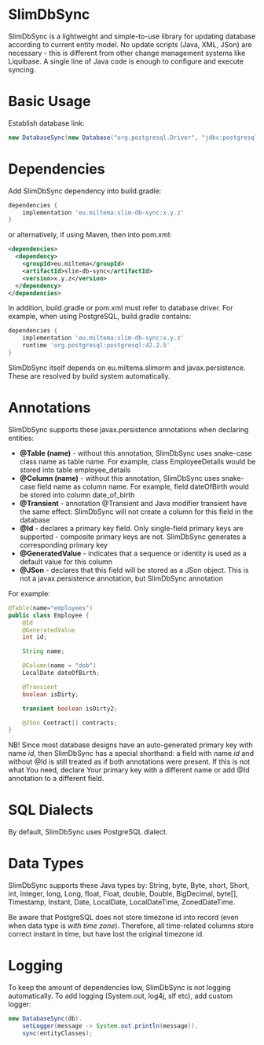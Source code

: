 # SlimDbSync
SlimDbSync is a lightweight and simple-to-use library for updating database according to current entity model.
No update scripts (Java, XML, JSon) are necessary - this is different from other change management systems like Liquibase. 
A single line of Java code is enough to configure and execute syncing.

# Basic Usage

Establish database link:

```java
new DatabaseSync(new Database("org.postgresql.Driver", "jdbc:postgresql://localhost:5432/demoDB", "demouser", "password")).sync(Employee.class, EmployeeDetails.class);
```

# Dependencies

Add SlimDbSync dependency into build.gradle:

```gradle
dependencies {
    implementation 'eu.miltema:slim-db-sync:x.y.z'
}
```

or alternatively, if using Maven, then into pom.xml:

```xml
<dependencies>
  <dependency>
    <groupId>eu.miltema</groupId>
    <artifactId>slim-db-sync</artifactId>
    <version>x.y.z</version>
  </dependency>
</dependencies>
```

In addition, build.gradle or pom.xml must refer to database driver. For example, when using PostgreSQL, build.gradle contains:

```gradle
dependencies {
    implementation 'eu.miltema:slim-db-sync:x.y.z'
    runtime 'org.postgresql:postgresql:42.2.5'
}
```

SlimDbSync itself depends on eu.miltema.slimorm and javax.persistence. These are resolved by build system automatically.

# Annotations

SlimDbSync supports these javax.persistence annotations when declaring entities:
* **@Table (name)** - without this annotation, SlimDbSync uses snake-case class name as table name. For example, class EmployeeDetails would be stored into table employee\_details
* **@Column (name)** - without this annotation, SlimDbSync uses snake-case field name as column name. For example, field dateOfBirth would be stored into column date\_of\_birth
* **@Transient** - annotation @Transient and Java modifier transient have the same effect: SlimDbSync will not create a column for this field in the database
* **@Id** - declares a primary key field. Only single-field primary keys are supported - composite primary keys are not. SlimDbSync generates a corresponding primary key
* **@GeneratedValue** - indicates that a sequence or identity is used as a default value for this column
* **@JSon** - declares that this field will be stored as a JSon object. This is not a javax.persistence annotation, but SlimDbSync annotation

For example:

```java
@Table(name="employees")
public class Employee {
	@Id
	@GeneratedValue
	int id;

	String name;

	@Column(name = "dob")
	LocalDate dateOfBirth;

	@Transient
	boolean isDirty;

	transient boolean isDirty2;

	@JSon Contract[] contracts;
}
```

NB! Since most database designs have an auto-generated primary key with name _id_, then SlimDbSync has a special shorthand: a field with name _id_ and without @Id is still treated as if both annotations were present.
If this is not what You need, declare Your primary key with a different name or add @Id annotation to a different field.

# SQL Dialects

By default, SlimDbSync uses PostgreSQL dialect.

# Data Types

SlimDbSync supports these Java types by:
String, byte, Byte, short, Short, int, Integer, long, Long, float, Float, double, Double, BigDecimal, byte[], Timestamp, Instant, Date, LocalDate, LocalDateTime, ZonedDateTime.

Be aware that PostgreSQL does not store timezone id into record (even when data type is _with time zone_). Therefore, all time-related columns store correct instant in time, but have lost the original timezone id.

# Logging

To keep the amount of dependencies low, SlimDbSync is not logging automatically. To add logging (System.out, log4j, slf etc), add custom logger:

```java
new DatabaseSync(db).
	setLogger(message -> System.out.println(message)).
	sync(entityClasses);
```
